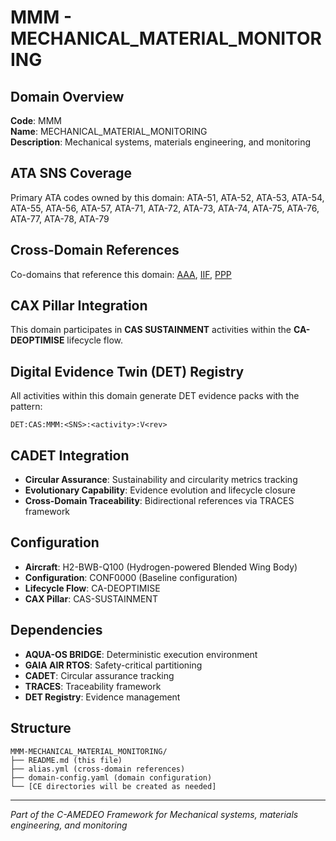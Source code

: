 # MMM - MECHANICAL_MATERIAL_MONITORING

## Domain Overview
**Code**: MMM  
**Name**: MECHANICAL_MATERIAL_MONITORING  
**Description**: Mechanical systems, materials engineering, and monitoring

## ATA SNS Coverage
Primary ATA codes owned by this domain:
ATA-51, ATA-52, ATA-53, ATA-54, ATA-55, ATA-56, ATA-57, ATA-71, ATA-72, ATA-73, ATA-74, ATA-75, ATA-76, ATA-77, ATA-78, ATA-79

## Cross-Domain References
Co-domains that reference this domain:
[AAA](../AAA-*/), [IIF](../IIF-*/), [PPP](../PPP-*/)

## CAX Pillar Integration
This domain participates in **CAS SUSTAINMENT** activities within the **CA-DEOPTIMISE** lifecycle flow.

## Digital Evidence Twin (DET) Registry
All activities within this domain generate DET evidence packs with the pattern:
```
DET:CAS:MMM:<SNS>:<activity>:V<rev>
```

## CADET Integration
- **Circular Assurance**: Sustainability and circularity metrics tracking
- **Evolutionary Capability**: Evidence evolution and lifecycle closure
- **Cross-Domain Traceability**: Bidirectional references via TRACES framework

## Configuration
- **Aircraft**: H2-BWB-Q100 (Hydrogen-powered Blended Wing Body)
- **Configuration**: CONF0000 (Baseline configuration)
- **Lifecycle Flow**: CA-DEOPTIMISE
- **CAX Pillar**: CAS-SUSTAINMENT

## Dependencies
- **AQUA-OS BRIDGE**: Deterministic execution environment
- **GAIA AIR RTOS**: Safety-critical partitioning
- **CADET**: Circular assurance tracking
- **TRACES**: Traceability framework
- **DET Registry**: Evidence management

## Structure
```
MMM-MECHANICAL_MATERIAL_MONITORING/
├── README.md (this file)
├── alias.yml (cross-domain references)
├── domain-config.yaml (domain configuration)
└── [CE directories will be created as needed]
```

---
*Part of the C-AMEDEO Framework for Mechanical systems, materials engineering, and monitoring*